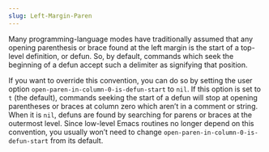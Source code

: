 ```yaml
---
slug: Left-Margin-Paren
---
```


Many programming-language modes have traditionally assumed that any opening parenthesis or brace found at the left margin is the start of a top-level definition, or defun. So, by default, commands which seek the beginning of a defun accept such a delimiter as signifying that position.

If you want to override this convention, you can do so by setting the user option `open-paren-in-column-0-is-defun-start` to `nil`. If this option is set to `t` (the default), commands seeking the start of a defun will stop at opening parentheses or braces at column zero which aren’t in a comment or string. When it is `nil`, defuns are found by searching for parens or braces at the outermost level. Since low-level Emacs routines no longer depend on this convention, you usually won’t need to change `open-paren-in-column-0-is-defun-start` from its default.
